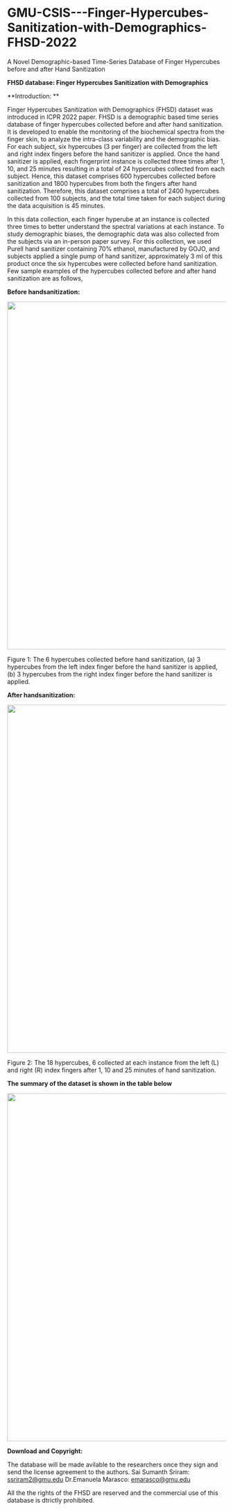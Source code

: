 # GMU-CSIS---Finger-Hypercubes-Sanitization-with-Demographics-FHSD-2022

A Novel Demographic-based  Time-Series Database of Finger Hypercubes before and after Hand Sanitization 

**FHSD database: Finger Hypercubes Sanitization with Demographics**

<h>
**Introduction: **
</h>

Finger Hypercubes Sanitization with Demographics (FHSD) dataset was introduced in ICPR 2022 paper. FHSD is a demographic based time series database of finger hypercubes collected before and after hand sanitization. It is developed to enable the monitoring of the biochemical spectra from the finger skin, to analyze the intra-class variability and the demographic bias. For each subject, six hypercubes (3 per finger) are collected from the left and right index fingers before the hand sanitizer is applied. Once the hand sanitizer is applied, each fingerprint instance is collected three times after 1, 10, and 25 minutes resulting in a total of 24 hypercubes collected from each subject. Hence, this dataset comprises 600 hypercubes collected before sanitization and 1800 hypercubes from both the fingers after hand sanitization. Therefore, this dataset comprises a total of 2400 hypercubes collected from 100 subjects, and the total time taken for each subject during the data acquisition is 45 minutes.

In this data collection, each finger hyperube at an instance is collected three times to better understand the spectral variations at each instance. To study demographic biases, the demographic data was also collected from the subjects via an in-person paper survey. For this collection, we used Purell hand sanitizer containing 70% ethanol, manufactured by GOJO, and subjects applied a single pump of hand sanitizer, approximately 3 ml of this product once the six hypercubes were collected before hand sanitization. Few sample examples of the hypercubes collected before and after hand sanitization are as follows,

**Before handsanitization:**
<p align="center">

<img src="https://user-images.githubusercontent.com/110630365/182932416-b87d0b0e-9f8b-4c9d-9e74-1b08bfbb0ddd.png" width=800>

Figure 1: The 6 hypercubes collected before hand sanitization, (a) 3 hypercubes from the left index finger before the hand sanitizer is applied, (b) 3 hypercubes from the right index finger before the hand sanitizer is applied.
</p>

**After handsanitization:**
<p align="center">
<img src="https://user-images.githubusercontent.com/110630365/182932494-3a971ce8-2512-46ed-a1f8-de5b2bd92ea2.png" width=800>
  
Figure 2: The 18 hypercubes, 6 collected at each instance from the left (L) and right (R) index fingers after 1, 10 and 25 minutes of hand sanitization.  
</p>


**The summary of the dataset is shown in the table below**

<p align="center">
<img src="https://user-images.githubusercontent.com/110630365/182931645-f5ff2618-01a2-4498-ba3e-ecf00a236784.png" width=800>
  
</p>

**Download and Copyright:**

The database will be made avilable to the researchers once they sign and send the license agreement to the authors. 
Sai Sumanth Sriram: ssriram2@gmu.edu
Dr.Emanuela Marasco: emarasco@gmu.edu

All the the rights of the FHSD are reserved and the commercial use of this database is dtrictly prohibited. 



